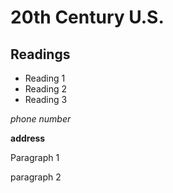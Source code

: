 # 20th Century U.S.

## Readings

- Reading 1
- Reading 2
- Reading 3

*phone number*

**address**

Paragraph 1

paragraph 2
